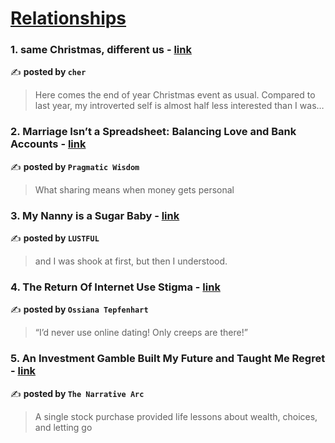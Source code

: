 
<h1><a href=https://medium.com/tag/relationships/recommended target="_blank" rel="noopener noreferrer">Relationships</a></h1>
<h3>1. same Christmas, different us - <a href="https://medium.com/@cherylkoo/same-christmas-different-us-615330888e15" target="_blank" rel="noopener noreferrer">link</a></h3>

✍️ **posted by `cher`**

<blockquote>Here comes the end of year Christmas event as usual. Compared to last year, my introverted self is almost half less interested than I was…</blockquote>

<h3>2. Marriage Isn’t a Spreadsheet: Balancing Love and Bank Accounts - <a href="https://medium.com/a-little-stoic-wisdom/marriage-isnt-a-spreadsheet-balancing-love-and-bank-accounts-c891acb38ab7" target="_blank" rel="noopener noreferrer">link</a></h3>

✍️ **posted by `Pragmatic Wisdom`**

<blockquote>What sharing means when money gets personal</blockquote>

<h3>3. My Nanny is a Sugar Baby - <a href="https://medium.com/lust-ing/my-nanny-is-a-sugar-baby-28d1d586ffc0" target="_blank" rel="noopener noreferrer">link</a></h3>

✍️ **posted by `LUSTFUL`**

<blockquote>and I was shook at first, but then I understood.</blockquote>

<h3>4. The Return Of Internet Use Stigma - <a href="https://medium.com/@ossiana.tepfenhart/the-return-of-internet-use-stigma-88a47851cc47" target="_blank" rel="noopener noreferrer">link</a></h3>

✍️ **posted by `Ossiana Tepfenhart`**

<blockquote>“I’d never use online dating! Only creeps are there!”</blockquote>

<h3>5. An Investment Gamble Built My Future and Taught Me Regret - <a href="https://medium.com/the-narrative-arc/an-investment-gamble-built-my-future-and-taught-me-regret-81e91c16b9e1" target="_blank" rel="noopener noreferrer">link</a></h3>

✍️ **posted by `The Narrative Arc`**

<blockquote>A single stock purchase provided life lessons about wealth, choices, and letting go</blockquote>

